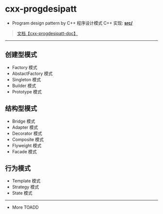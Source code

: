 # cxx-progdesipatt

- Program design pattern by C++ 程序设计模式 C++ 实现:
[**src/**](https://github.com/iamyuiwong/cxx-progdesipatt/tree/master/src)

> [文档【cxx-progdesipatt-doc】](http://git.oschina.net/yuiwong/cxx-progdesipatt-doc)

---

## 创建型模式

- Factory 模式
- AbstactFactory 模式
- Singleton 模式
- Builder 模式
- Prototype 模式

## 结构型模式

- Bridge 模式
- Adapter 模式
- Decorator 模式
- Composite 模式
- Flyweight 模式
- Facade 模式

## 行为模式

- Template 模式
- Strategy 模式
- State 模式

---

- More TOADD
